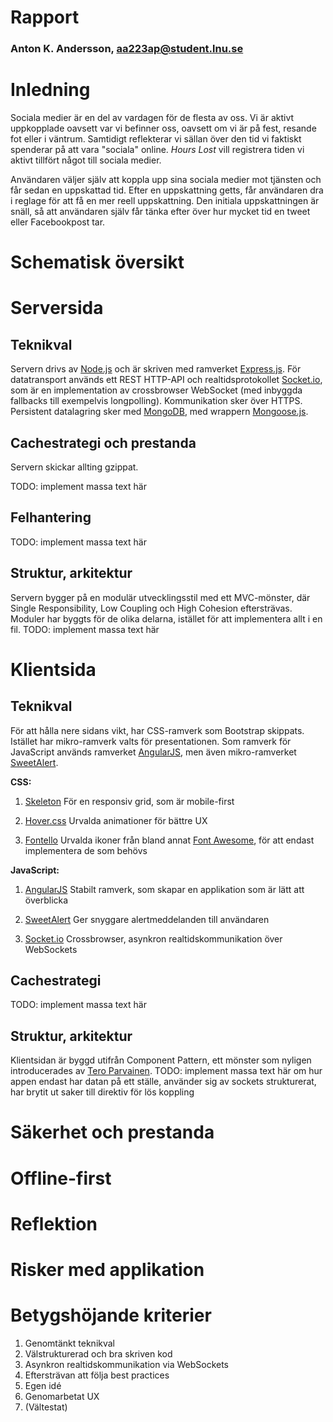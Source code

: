 # Rapport
### Anton K. Andersson, aa223ap@student.lnu.se

# Inledning
Sociala medier är en del av vardagen för de flesta av oss.
Vi är aktivt uppkopplade oavsett var vi befinner oss, oavsett om vi är på fest, resande fot eller i väntrum.
Samtidigt reflekterar vi sällan över den tid vi faktiskt spenderar på att vara "sociala" online.
_Hours Lost_ vill registrera tiden vi aktivt tillfört något till sociala medier.

Användaren väljer själv att koppla upp sina sociala medier mot tjänsten och får sedan en uppskattad tid. Efter en uppskattning getts, får användaren dra i reglage för att få en mer reell uppskattning.
Den initiala uppskattningen är snäll, så att användaren själv får tänka efter över hur mycket tid en tweet eller Facebookpost tar.

# Schematisk översikt

# Serversida

## Teknikval
Servern drivs av [Node.js](https://nodejs.org) och är skriven med ramverket [Express.js](http://expressjs.com/).
För datatransport används ett REST HTTP-API och realtidsprotokollet [Socket.io](https://socket.io), som är en implementation av crossbrowser WebSocket (med inbyggda fallbacks till exempelvis longpolling).
Kommunikation sker över HTTPS. Persistent datalagring sker med [MongoDB](https://mongodb.org), med wrappern [Mongoose.js](https://mongoosejs.com).

## Cachestrategi och prestanda
Servern skickar allting gzippat.

TODO: implement massa text här

## Felhantering
TODO: implement massa text här

## Struktur, arkitektur
Servern bygger på en modulär utvecklingsstil med ett MVC-mönster, där Single Responsibility, Low Coupling och High Cohesion eftersträvas.
Moduler har byggts för de olika delarna, istället för att implementera allt i en fil.
TODO: implement massa text här

# Klientsida

## Teknikval
För att hålla nere sidans vikt, har CSS-ramverk som Bootstrap skippats. Istället har mikro-ramverk valts för presentationen. Som ramverk för JavaScript används ramverket [AngularJS](https://angularjs.org), men även mikro-ramverket [SweetAlert](http://tristanedwards.me/sweetalert).

**CSS:**

1. [Skeleton](http://getskeleton.com/)
För en responsiv grid, som är mobile-first

2. [Hover.css](http://ianlunn.github.io/Hover/)
Urvalda animationer för bättre UX

3. [Fontello](http://fontello.com/)
Urvalda ikoner från bland annat [Font Awesome](http://fortawesome.github.io/Font-Awesome/), för att endast implementera de som behövs

**JavaScript:**

1. [AngularJS](https://angularjs.org)
Stabilt ramverk, som skapar en applikation som är lätt att överblicka

2. [SweetAlert](http://tristanedwards.me/sweetalert)
Ger snyggare alertmeddelanden till användaren

3. [Socket.io](https://socket.io)
Crossbrowser, asynkron realtidskommunikation över WebSockets

## Cachestrategi
TODO: implement massa text här

## Struktur, arkitektur
Klientsidan är byggd utifrån Component Pattern, ett mönster som nyligen introducerades av [Tero Parvainen](http://teropa.info/blog/2014/10/24/how-ive-improved-my-angular-apps-by-banning-ng-controller.html).
TODO: implement massa text här om hur appen endast har datan på ett ställe, använder sig av sockets strukturerat, har brytit ut saker till direktiv för lös koppling

# Säkerhet och prestanda

# Offline-first

# Reflektion

# Risker med applikation

# Betygshöjande kriterier
1. Genomtänkt teknikval
2. Välstrukturerad och bra skriven kod
3. Asynkron realtidskommunikation via WebSockets
4. Eftersträvan att följa best practices
5. Egen idé
6. Genomarbetat UX
7. (Vältestat)

